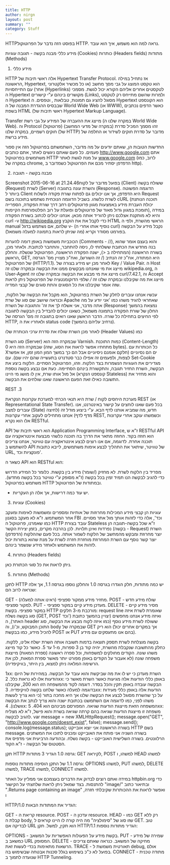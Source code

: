 ```yaml
---
title: HTTP
author: nirgn
layout: post
summary: ""
category: Stuff
---
```

HTTPבפוסט הזה נדבר על הפרוטוקול HTTP. נראה למה הוא משמש, איך הוא עובד.

מידע כללי
מבנה בקשה - תגובה
עוגיות (Cookies)
כותרות (Headers fields)
מתודות (Methods)


1. מידע כללי

HTTP אלה ראשי תיבות של Hypertext Transfer Protocol. אז נתחיל במילה הראשונה, Hypertext, הוא טקסט המוצג על גבי מסך מחשב (או כל מכשיר אלקטרוני אחר) עם התייחסויות (Hyperlinks) לטקסטים אחרים אליהם הקורא יכול לגשת. מסמכי ה Hypertext מקושרים בינהם ע"י קישורים (Links), ולמרות שהשם מתייחס רק לטקסט ה Hypertext מסוגל להציג גם תמונות, טבלאות , וטפסים. ה Hypertext הוא הקונספט שבבסיס ההגדרת המבנה של ה World Wide Web  (או WWW), כאשר הדפים נכתבים בשפת HTML (ראשי תיבות של Hypertext Markup Language).

Transfer מייצג את ההעברה של המידע על גבי רשת (במקרה שלנו ה World Wide Web). וה Protocol (פרוטוקול) (במקרה של מדעי המחשב) זהו מסמך המכיל סדרת חוקים רשמיים, במקרה שלנו (של HTTP) מדובר על סדרת חוקים לשידור או החלפה של מידע ברשת.

החדשות הטובות הן, שאתם יודעים על מה מדובר, השתמשתם בפרוטוקול הזה אין ספור פעמים. כל פעם שאתם ניגשים לאתר, אתם כותבים http://www.google.com אתם משתמשים בפרוטוקול HTTP על מנת לגשת לאתר www.google.com (לרוב, כמו במקרה של chrome, הדפדפן יסתיר מכם את הפרוטוקול כשמדובר ב http).



2. מבנה בקשה - תגובה

Screenshot 2015-06-16 at 21.24.46בפועל מדובר על לקוח (Client) ששולח בקשה (Request) לשרת (Server) והשרת עונה בתגובה (Response). הדוגמה הפשוטה ביותר ל Client היא הדפדפן, אך אנו יכולים גם לפתוח שורת פקודה ולשלוח Request לשרת כלשהו. בשביל הדוגמה הנוכחית נשתמש בתוכנה בשם cURL (תוכנה הנותנת יכולת העברת מידע באמצעות מגוון פרוטוקולים רחב דרך שורת הפקודה, הספרייה תומכת במגוון גדול מאוד של פרוטוקולים ופועלת על רוב הפלטפורמות הקיימות), במידה והיא לא מותקנת אצלכם ניתן להוריד אותה מכאן. אנחנו יכולים לכתוב בשורת הפקודה curl -v http://wikipedia.org כדי לקבל את את הוקבץ HTML הראשי מהשרת, ולפי ה manual שלהם, אם נשתמש בדגל v- (נוסיף אותו אחרי ה curl) נקבל מידע על הבקשה בפורמט מסודר וקריא (מה שניתן לראות בתמונה למעלה משמאל).

הכוכביות משמשות באופן דומה להערות (Comments - //), והוא בעצם אומר שהוא בנה מחדש את הכתובת ששלחתי לו, ניסה להתחבר, והתחבר לכתובת. ולאחר מכן, בשורה הראשונה (המתחילה ב <), ישנה הפקודה הראשונה, הפרוטוקול שנשלח. והחלק הראשון, GET, היא המתודה, אח"כ זה הנתיב (/ זה השורש), ואח"כ מצויין מס' הגרסה של הפרוטוקול (HTTP/1.1). לאחר מכן יש מידע בצורה של Key / Value Pair. ה Host מייצג את מי שאנחנו מבקשים ממנו את הבקשה ובמקרה שלנו זה wikipedia.org, ה User-Agent מייצג את מי מבצע את הבקשה ובמקרה שלנו זה curl/7.42.1, וה Accept מייצג את מה שקיבלנו ובמקרה שלנו זה */* שלפי הדוקומנטציה של הפרוטוקול ניתן לראות שזה אומר שקיבלנו את כל הסוגים והתת סוגים של קבצי המדיה.

עכשיו אנחנו עוברים לחלק של השרת בפרוטוקול, הוא מקבל את הבקשה של הלקוח, וכנראה שיושב שם סוג של שרת Apache שאחראי להגיד משהו כמו 'אני יודע על מה אתה מדבר, אני אשלח לך את זה' והתגובה של השרת (Response) נמצאת בהמשך החלון של שורת הפקודה בתמונה משמאל, כשאנו יכולים להבדיל בין הבקשה לתגובה לפי החיצים בתחילת כל שורה. הדבר הראשון שאנו רואים בתגובה זה מס' הגרסה של HTTP, ולאחריו את ה status code (נרחיב עליהם בהמשך).

לאחר מכן השרת שולח את סדרת ערכי הכותרת שלו (Header Values) כמו

סוג השרת (Server) שבמקרה הזה הוא Varnish.
כמות התוכנת (Content-Length) שבמקרה הזה היא 0 (מתחתיו אפשר לראות את הסוג, שזה bytes).
כל הכותרות עם Xים הם נסיוניים (חלקם אומנם ניסיוניים אבל הם כך במשך המון המון זמן, אז אפשר לצפות, ולפעמים זה אפילו כבר סטדנרט בתעשייה שהם יהיו שם).
עם Set-Cookie מגדירים את העוגיות הנשמרות בצד הלקוח.
וזהו, הפרוטוקול הסתיים. הלקוח ביצע את הבקשה, השרת החזיר תגובה, והתקשורת בינהם הסתיימה. כעת אם נבצע בקשה נוספת אל מול אותו שרת, אין לו מושג מי היינו (קונספט הנקרא Stateless) והוא מחזיר את התשובה כאילו זאת הפעם הראשונה שאנו שולחים את הבקשה.



REST .3

מערכת היחסים לקוח / שרת היא תנאי הכרחי למערכת עקרונות הנקראת REST (או Representational State Transfer). בכל פעם שאנו לוחצים על קישור באינטרנט, אנו עוברים למצב (State) חדש, מה שמביא אותנו לדף הבא. ע"י ביצוע מודל זה (לחיצה מדף לדף) אנחנו מתחילים לעקוב אחרי עקרונות REST, וכשמשהו עוקב אחרי עקרונות אלו הוא נקרא RESTful.

API הוא ראשי תיבות של Application Programming Interface, ז"א ש RESTful API הוא חוזה בקוד. החוזה מתאר את הדרך בה תוכנה כלשהי מבצעת אינטראקציה עם תוכנה אחרת. לדוגמה, אם אנו רוצים לבצע אינטראקציה עם טוויטר, אנחנו צריכים להשתמש ב API של טוויטר, שיתאר את התהליך לבצע אימות  משתמשים, לייבא כתובות URL, פונקציות וכד'.

כשאר ה API הוא RESTful הוא:

מפריד בין הלקוח לשרת.
לא מחזיק (/שומר) מידע בין בקשות. כלומר כל המידע הדרוש כדי להגיב לבקשה הנו תמיד זמין בכל בקשה (ז"א מסופק ע"י טוויטר בכל בקשה מחדש).
משתמש בפרוטוקול HTTP ובמתודות של הפרוטוקול.
* יש עוד כמה דרישות, אך אלה הן העקריות.



3. עוגיות (Cookies)

עוגיות הן קבצי מידע המכילות מחרוזות של אותיות ומספרים ומשמשות לאימות ומעקב אחר המשתמש. ז"א לא מעקב בסגנון FBI וכד', אלה כדי לזהות אותך מול אתר מסויים. כמו שאמרנו, פרוטוקול ה HTTP עובד בצורת Stateless ז"א שכל בקשה-תגובה הן נפרדות ואינן תלויות. לכן בהרבה מקרים, בזמן יצירת הקשר (בקשה - Request) השרת יוצר מחרוזת ומבקש מהמחשב של הלקוח לשמור אותה. בכל פעם שההלקוח (הדפדפן) יוצר קשר נוסף עם השרת המחרוזת מוחזרת חזרה לשרת על מנת שהוא בתורות יכול לזהות את המשתמש ולאחזר מידע שנשמר בינהם.





4. כותרות (Headers fields)

ניתן לראות את כל סוגי הכתורת כאן.





5. מתודות (Methods)

לתקן HTTP יש כמה מתודות, חלק הוגדרו בגרסה 1.0 והחלקן נוספו בגרסה 1.1, אך אלה שנראה לרוב הם:

GET - מחזיר מידע ממקור ספציפי (ראינו אותה למעלה).
POST - שולח מידע חדש למקור ספציפי.
PUT - מעדכן מידע קיים במקור ספציפי.
DELETE - מסיר מידע קיים במקור ספציפי.
בקשת HTTP מורכבת מ-3 חלקים: request line שאומרת לשרת איזה סוג בקשה נשלח (GET, POST וכד') ואיזה מידע אנחנו מחפשים (יצויין בהמשך כתובת האתר), ה header ששולח לשרת מידע נוסף (כמו איזה לקוח מבצע את הבקשה, סוג התוכן המבוקש, וכ'ו), וה body שבמקרה של GET הוא ריק (אך במקרים אחרים יכול להכיל מידע, כמו בבקשת POST או PUT בהם אנו מתעסקים עם מידע).



בקשה מוצלחת לשרת תספק תוצאה בדמות תשובה אותה השרת ישלח אלינו, ללקוח. כחלק מהתשובה שנקבלת מהשרת, יהיה קוד בן 3 ספרות, מ-1 עד 5. כאשר כל קוד מייצג משהו שונה.  הקודים מחולקים למשפחות, וכל ספרה ראשונה (ספרת המאות) מייצגת משפחה שונה (לא אעבור על הקודים באופן מפורט יותר מאשר ספרת המאות, לכן את הרשימה המלאה ניתן למצוא, בין היתר, בוויקיפדיה).

1xx: השרת מעדכן כי יש לו את מה שביקשת והוא עובד על הבקשה. במהירות של היום הודעות אלו לא נראות כלל.
2xx: באופן כללי הודעות אלה מגיעות כאשר השרת מאשר כי הבקשה עובדה באופן תקין והכל בסדר. דוגמה לקוד מהמשפחה הזו הוא 200, שקיבלנו בדוגמה למעלה כאשר שלחנו בקשה לוויקיפדיה.
3xx: הודעות אלה באופן כללי מעידות על כך שהשרת מסוגל לבצע את הבקשה שלנו אך היא מחכה בתור (כי הוא צריך לעשות משהו לפני, כמו לדוגמה אם השתמשנו בכתובת ישנה והוא צריך לנתב את הבקשה שלנו).
4xx: המשפחה הזאת מייצגת הודעות שגיאה. המפורסם מבינהם הוא 404.
5xx: משפחה זו מייצגת הודעות שגיאה בהם קרתה שגיאה בשרת והוא פישל, ז"א לא מצליח להגיב לבקשה.
var message = new XMLHttpRequest();
message.open("GET", "http://www.google.com/doesnt_exist", false);
message.send();
console.log(message.status);
בשורה הראשונה אני יוצא אובייקט HTTP בשם message. בשורה השניה אני פותח את האובייקט ומכניס לתוכו את המשתנים הרלוונטים. בשורה השלישית האובייקט - בקשה נשלח. ובהודעה הרביעית אני מדפיס את הסטטוס של הבקשה - ז"א הקוד.









תקן HTTP גרסה 1.0 הגדיר 3 מתודות: GET לקיראה, POST למשהו, ו HEAD למשהו

גרסה 1.1 של התקן הוסיפה מתודות נוספות: OPTIONS למשהו, PUT למשהו, DELETE למשהו, TRACE למשהו, CONNECT למשהו.



במידה ואתם רוצים לבדוק את הדברים בעצמכם אני ממליץ על האתר httpbin.org כדי להתנסות. בצד שמאל ניתן לראות שלחצתי על הקישור "image/" ובתיאור כתוב ".Returns page containing an image" ואפשר לראות את ההכותרות שקיבלתי חזרה, ו



HTTP/1.0 הגדיר את המתודות הבאות:

GET - קריאת ה resource.
POST - עדכון ה resource.
HEAD - כמו GET רק ללא קבלת ה body, שזו סוג של "סימולציה" מה היה קורה לו היינו קוראים ל GET. טוב לבדיקה אם URL הוא תקין, למשל.
תקן HTTP/1.1 הגדיר מתודות נוספות:

OPTIONS - בקשת מידע על הפעולות האפשריות על המשאב.
PUT - שמירה של מידע כמשאב ב URL המסופק.
DELETE - מחיקה של המשאב. כנראה שאתם צריכים הרשאות מתאימות בכדי לעשות זאת.
TRACE - תאורטית משמשת ל debug, אולם בפועל לא כ"כ בשימוש בגלל סכנות אבטחה שבשימוש בה.
CONNECT - מתודה טכנית שנועדה לתמוך ב HTTP Tunneling.
